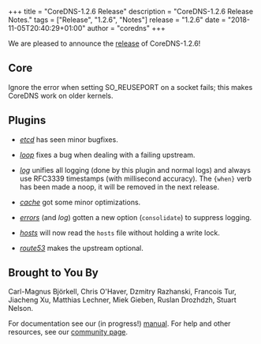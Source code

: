+++
title = "CoreDNS-1.2.6 Release"
description = "CoreDNS-1.2.6 Release Notes."
tags = ["Release", "1.2.6", "Notes"]
release = "1.2.6"
date = "2018-11-05T20:40:29+01:00"
author = "coredns"
+++

We are pleased to announce the [release](https://github.com/fdurand/coredns/releases/tag/v1.2.6) of
CoreDNS-1.2.6!

## Core

Ignore the error when setting SO_REUSEPORT on a socket fails; this makes CoreDNS work on older
kernels.

## Plugins

*  [*etcd*](/plugins/etcd) has seen minor bugfixes.

*  [*loop*](/plugins/loop) fixes a bug when dealing with a failing upstream.

*  [*log*](/plugins/log) unifies all logging (done by this plugin and normal logs) and always use
   RFC3339 timestamps (with millisecond accuracy). The `{when}` verb has been made a noop, it will
   be removed in the next release.

*  [*cache*](/plugins/cache) got some minor optimizations.

*  [*errors*](/plugins/errors) (and *log*) gotten a new option (`consolidate`) to suppress logging.

*  [*hosts*](/plugins/hosts) will now read the `hosts` file without holding a write lock.

*  [*route53*](/plugins/route53) makes the upstream optional.

## Brought to You By

Carl-Magnus Björkell,
Chris O'Haver,
Dzmitry Razhanski,
Francois Tur,
Jiacheng Xu,
Matthias Lechner,
Miek Gieben,
Ruslan Drozhdzh,
Stuart Nelson.

For documentation see our (in progress!) [manual](/manual). For help and other resources, see our
[community page](https://coredns.io/community/).
